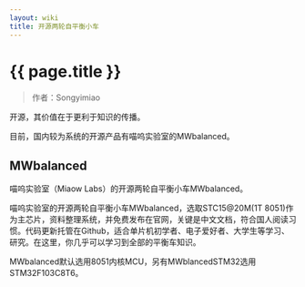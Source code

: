 ```yaml
---
layout: wiki
title: 开源两轮自平衡小车
---
```


# {{ page.title }}

> 作者：Songyimiao

开源，其价值在于更利于知识的传播。

目前，国内较为系统的开源产品有喵呜实验室的MWbalanced。

## MWbalanced

喵呜实验室（Miaow Labs）的开源两轮自平衡小车MWbalanced。

喵呜实验室的开源两轮自平衡小车MWbalanced，选取STC15@20M(1T 8051)作为主芯片，资料整理系统，并免费发布在官网，关键是中文文档，符合国人阅读习惯。代码更新托管在Github，适合单片机初学者、电子爱好者、大学生等学习、研究。在这里，你几乎可以学习到全部的平衡车知识。

MWbalanced默认选用8051内核MCU，另有MWblancedSTM32选用STM32F103C8T6。



